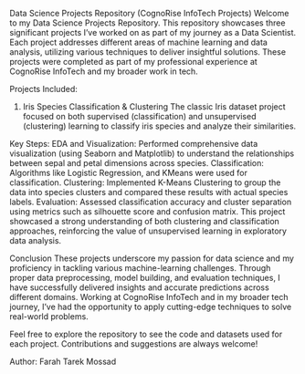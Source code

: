 Data Science Projects Repository (CognoRise InfoTech Projects)
Welcome to my Data Science Projects Repository. This repository showcases three significant projects I’ve worked on as part of my journey as a Data Scientist. Each project addresses different areas of machine learning and data analysis, utilizing various techniques to deliver insightful solutions.
These projects were completed as part of my professional experience at CognoRise InfoTech and my broader work in tech.

Projects Included:

1. Iris Species Classification & Clustering
The classic Iris dataset project focused on both supervised (classification) and unsupervised (clustering) learning to classify iris species and analyze their similarities.

Key Steps:
EDA and Visualization: Performed comprehensive data visualization (using Seaborn and Matplotlib) to understand the relationships between sepal and petal dimensions across species.
Classification: Algorithms like Logistic Regression, and KMeans were used for classification.
Clustering: Implemented K-Means Clustering to group the data into species clusters and compared these results with actual species labels.
Evaluation: Assessed classification accuracy and cluster separation using metrics such as silhouette score and confusion matrix.
This project showcased a strong understanding of both clustering and classification approaches, reinforcing the value of unsupervised learning in exploratory data analysis.

Conclusion
These projects underscore my passion for data science and my proficiency in tackling various machine-learning challenges. Through proper data preprocessing, model building, and evaluation techniques, I have successfully delivered insights and accurate predictions across different domains. Working at CognoRise InfoTech and in my broader tech journey, I’ve had the opportunity to apply cutting-edge techniques to solve real-world problems.

Feel free to explore the repository to see the code and datasets used for each project. Contributions and suggestions are always welcome!

Author: Farah Tarek Mossad
